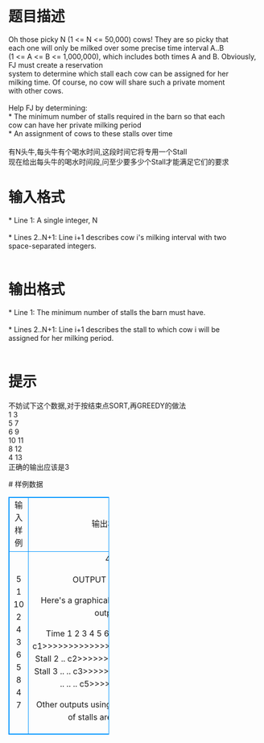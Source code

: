 # 

 
 # 题目描述 
<p>
Oh those picky N (1 <= N <= 50,000) cows! They are so picky that<br>each one will only be milked over some precise time interval A..B<br>(1 <= A <= B <= 1,000,000), which includes both times A and B.  Obviously,<br>FJ must create a reservation<br>system to determine which stall each cow can be assigned for her<br>milking time. Of course, no cow will share such a private moment<br>with other cows.<br><br>Help FJ by determining:<br>* The minimum number of stalls required in the barn so that each<br>  cow can have her private milking period<br>* An assignment of cows to these stalls over time<br><br>有N头牛,每头牛有个喝水时间,这段时间它将专用一个Stall<br>现在给出每头牛的喝水时间段,问至少要多少个Stall才能满足它们的要求</p> 

 
 # 输入格式 
<p>
* Line 1: A single integer, N<br><br>* Lines 2..N+1: Line i+1 describes cow i's milking interval with two<br>        space-separated integers.<br><br></p> 

 
 # 输出格式 
<p>
* Line 1: The minimum number of stalls the barn must have.<br><br>* Lines 2..N+1: Line i+1 describes the stall to which cow i will be<br>        assigned for her milking period.<br><br></p> 

 
 # 提示 
<p>
不妨试下这个数据,对于按结束点SORT,再GREEDY的做法<br>1 3<br>5 7<br>6 9<br>10 11<br>8 12<br>4 13<br>正确的输出应该是3</p> 
# 样例数据
<style>
        table,table tr th, table tr td { border:1px solid #0094ff; }
        table { width: 200px; min-height: 25px; line-height: 25px; text-align: center; border-collapse: collapse;}   
    </style>
<table>
	<tr>
		<td>输入样例</td>
		<td>输出样例</td>
	</tr>
<tr><td>5
1 10
2 4
3 6
5 8
4 7
</td><td>4


OUTPUT DETAILS:

Here's a graphical schedule for this output:

Time     1  2  3  4  5  6  7  8  9 10
Stall 1 c1>>>>>>>>>>>>>>>>>>>>>>>>>>>
Stall 2 .. c2>>>>>> c4>>>>>>>>> .. ..
Stall 3 .. .. c3>>>>>>>>> .. .. .. ..
Stall 4 .. .. .. c5>>>>>>>>> .. .. ..

Other outputs using the same number of stalls are possible.</td></tr></table>
